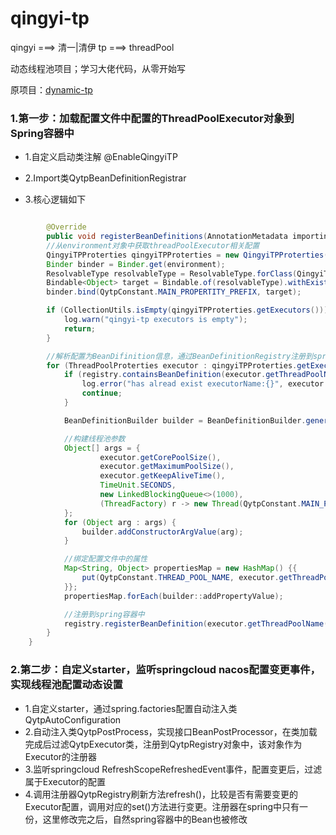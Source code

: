 # qingyi-tp

qingyi ===> 清一|清伊     tp ===> threadPool

动态线程池项目；学习大佬代码，从零开始写

原项目：[dynamic-tp](https://github.com/dromara/dynamic-tp)
### 1.第一步：加载配置文件中配置的ThreadPoolExecutor对象到Spring容器中

- 1.自定义启动类注解 @EnableQingyiTP

- 2.Import类QytpBeanDefinitionRegistrar

- 3.核心逻辑如下

```java

        @Override
        public void registerBeanDefinitions(AnnotationMetadata importingClassMetadata, BeanDefinitionRegistry registry) {
        //从environment对象中获取threadPoolExecutor相关配置
        QingyiTPProterties qingyiTPProterties = new QingyiTPProterties();
        Binder binder = Binder.get(environment);
        ResolvableType resolvableType = ResolvableType.forClass(QingyiTPProterties.class);
        Bindable<Object> target = Bindable.of(resolvableType).withExistingValue(qingyiTPProterties);
        binder.bind(QytpConstant.MAIN_PROPERTITY_PREFIX, target);

        if (CollectionUtils.isEmpty(qingyiTPProterties.getExecutors())) {
            log.warn("qingyi-tp executors is empty");
            return;
        }

        //解析配置为BeanDifinition信息，通过BeanDefinitionRegistry注册到spring容器中
        for (ThreadPoolProterties executor : qingyiTPProterties.getExecutors()) {
            if (registry.containsBeanDefinition(executor.getThreadPoolName())) {
                log.error("has alread exist executorName:{}", executor.getThreadPoolName());
                continue;
            }

            BeanDefinitionBuilder builder = BeanDefinitionBuilder.genericBeanDefinition(QytpExecutor.class);

            //构建线程池参数
            Object[] args = {
                    executor.getCorePoolSize(),
                    executor.getMaximumPoolSize(),
                    executor.getKeepAliveTime(),
                    TimeUnit.SECONDS,
                    new LinkedBlockingQueue<>(1000),
                    (ThreadFactory) r -> new Thread(QytpConstant.MAIN_PROPERTITY_PREFIX)
            };
            for (Object arg : args) {
                builder.addConstructorArgValue(arg);
            }

            //绑定配置文件中的属性
            Map<String, Object> propertiesMap = new HashMap() {{
                put(QytpConstant.THREAD_POOL_NAME, executor.getThreadPoolName());
            }};
            propertiesMap.forEach(builder::addPropertyValue);

            //注册到spring容器中
            registry.registerBeanDefinition(executor.getThreadPoolName(), builder.getBeanDefinition());
        }
    }

```

### 2.第二步：自定义starter，监听springcloud nacos配置变更事件，实现线程池配置动态设置

- 1.自定义starter，通过spring.factories配置自动注入类QytpAutoConfiguration
- 2.自动注入类QytpPostProcess，实现接口BeanPostProcessor，在类加载完成后过滤QytpExecutor类，注册到QytpRegistry对象中，该对象作为Executor的注册器
- 3.监听springcloud RefreshScopeRefreshedEvent事件，配置变更后，过滤属于Executor的配置
- 4.调用注册器QytpRegistry刷新方法refresh()，比较是否有需要变更的Executor配置，调用对应的set()方法进行变更。注册器在spring中只有一份，这里修改完之后，自然spring容器中的Bean也被修改
